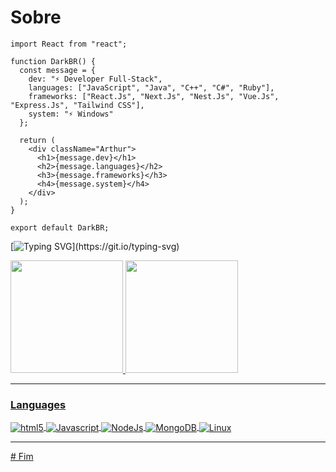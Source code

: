 # Sobre
```JS
import React from "react";

function DarkBR() {
  const message = {
    dev: "⚡ Developer Full-Stack",
    languages: ["JavaScript", "Java", "C++", "C#", "Ruby"],
    frameworks: ["React.Js", "Next.Js", "Nest.Js", "Vue.Js", "Express.Js", "Tailwind CSS"],
    system: "⚡ Windows"
  };

  return (
    <div className="Arthur">
      <h1>{message.dev}</h1>
      <h2>{message.languages}</h2>
      <h3>{message.frameworks}</h3>
      <h4>{message.system}</h4>
    </div>
  );
}

export default DarkBR;
```

[![Typing SVG](https://readme-typing-svg.herokuapp.com/?color=00FF7F&size=18&start=true&vCenter=true&width=1000&lines=console.log("👋-Hello-Guys");+:%29)](https://git.io/typing-svg)

<div>
  <a href="https://github.com/DarkBBR">
  <img height="180em" src="https://github-readme-stats.vercel.app/api?username=DarkBBR&show_icons=true&theme=dracula&include_all_commits=true&count_private=true"/>
  <img height="180em" src="https://github-readme-stats.vercel.app/api/top-langs/?username=DarkBBR&layout=compact&langs_count=10&theme=dracula"/>
  </a>
</div>

</div>
  <a href="#" ><hr></hr>
<h3>Languages</h3>
  <img align="center" alt="html5" src="https://img.shields.io/badge/HTML5-E34F26?style=for-the-badge&logo=html5&logoColor=white"/>
  <img align="center" alt="Javascript" src="https://img.shields.io/badge/JavaScript-323330?style=for-the-badge&logo=javascript&logoColor=F7DF1E"/>
  <img align="center" alt="NodeJs" src="https://img.shields.io/badge/Node.js-43853D?style=for-the-badge&logo=node.js&logoColor=white"/>
  <img align="center" alt="MongoDB" src="https://img.shields.io/badge/MongoDB-4EA94B?style=for-the-badge&logo=mongodb&logoColor=white"/>
  <img align="center" alt="Linux" src="https://img.shields.io/badge/Linux-FCC624?style=for-the-badge&logo=linux&logoColor=black"/>
</div>
<a href="#"> <hr></hr>
# Fim
